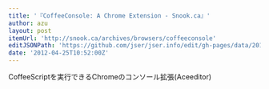 ```yaml
---
title: '『CoffeeConsole: A Chrome Extension - Snook.ca』'
author: azu
layout: post
itemUrl: 'http://snook.ca/archives/browsers/coffeeconsole'
editJSONPath: 'https://github.com/jser/jser.info/edit/gh-pages/data/2012/04/index.json'
date: '2012-04-25T10:52:00Z'
---
```

CoffeeScriptを実行できるChromeのコンソール拡張(Aceeditor)

